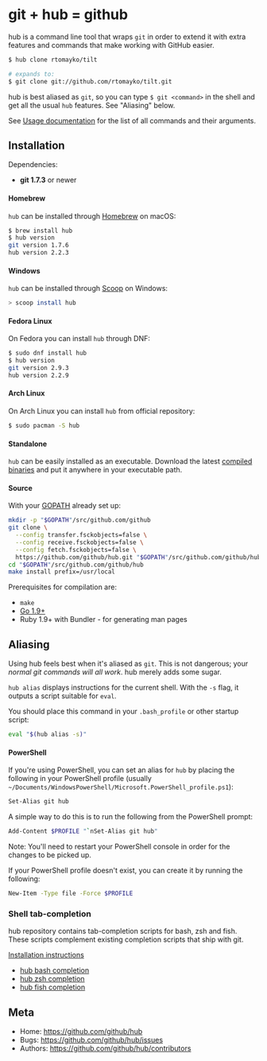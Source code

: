 git + hub = github
==================

hub is a command line tool that wraps `git` in order to extend it with extra
features and commands that make working with GitHub easier.

``` sh
$ hub clone rtomayko/tilt

# expands to:
$ git clone git://github.com/rtomayko/tilt.git
```

hub is best aliased as `git`, so you can type `$ git <command>` in the shell and
get all the usual `hub` features. See "Aliasing" below.

See [Usage documentation](https://hub.github.com/hub.1.html) for the list of all
commands and their arguments.

Installation
------------

Dependencies:

* **git 1.7.3** or newer

#### Homebrew

`hub` can be installed through [Homebrew](https://docs.brew.sh/Installation) on macOS:

``` sh
$ brew install hub
$ hub version
git version 1.7.6
hub version 2.2.3
```

#### Windows

`hub` can be installed through [Scoop](http://scoop.sh/) on Windows:

``` sh
> scoop install hub
```

#### Fedora Linux

On Fedora you can install `hub` through DNF:

``` sh
$ sudo dnf install hub
$ hub version
git version 2.9.3
hub version 2.2.9
```

#### Arch Linux

On Arch Linux you can install `hub` from official repository:

```sh
$ sudo pacman -S hub
```

#### Standalone

`hub` can be easily installed as an executable. Download the latest
[compiled binaries](https://github.com/github/hub/releases) and put it anywhere
in your executable path.

#### Source

With your [GOPATH](https://github.com/golang/go/wiki/GOPATH) already set up:

```sh
mkdir -p "$GOPATH"/src/github.com/github
git clone \
  --config transfer.fsckobjects=false \
  --config receive.fsckobjects=false \
  --config fetch.fsckobjects=false \
  https://github.com/github/hub.git "$GOPATH"/src/github.com/github/hub
cd "$GOPATH"/src/github.com/github/hub
make install prefix=/usr/local
```

Prerequisites for compilation are:

* `make`
* [Go 1.9+](http://golang.org/doc/install)
* Ruby 1.9+ with Bundler - for generating man pages

Aliasing
--------

Using hub feels best when it's aliased as `git`. This is not dangerous; your
_normal git commands will all work_. hub merely adds some sugar.

`hub alias` displays instructions for the current shell. With the `-s` flag, it
outputs a script suitable for `eval`.

You should place this command in your `.bash_profile` or other startup script:

``` sh
eval "$(hub alias -s)"
```

#### PowerShell

If you're using PowerShell, you can set an alias for `hub` by placing the
following in your PowerShell profile (usually
`~/Documents/WindowsPowerShell/Microsoft.PowerShell_profile.ps1`):

``` sh
Set-Alias git hub
```

A simple way to do this is to run the following from the PowerShell prompt:

``` sh
Add-Content $PROFILE "`nSet-Alias git hub"
```

Note: You'll need to restart your PowerShell console in order for the changes to be picked up.

If your PowerShell profile doesn't exist, you can create it by running the following:

``` sh
New-Item -Type file -Force $PROFILE
```

### Shell tab-completion

hub repository contains tab-completion scripts for bash, zsh and fish.
These scripts complement existing completion scripts that ship with git.

[Installation instructions](etc)

* [hub bash completion](https://github.com/github/hub/blob/master/etc/hub.bash_completion.sh)
* [hub zsh completion](https://github.com/github/hub/blob/master/etc/hub.zsh_completion)
* [hub fish completion](https://github.com/github/hub/blob/master/etc/hub.fish_completion)

Meta
----

* Home: <https://github.com/github/hub>
* Bugs: <https://github.com/github/hub/issues>
* Authors: <https://github.com/github/hub/contributors>
